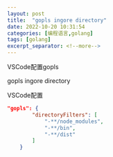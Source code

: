 ```yaml
---
layout: post
title:  "gopls ingore directory"
date: 2022-10-20 10:31:54
categories: [编程语言,golang]
tags: [golang]
excerpt_separator: <!--more-->
---
```

VSCode配置gopls
<!--more-->

gopls ingore directory

VSCode配置
```json
"gopls": {
        "directoryFilters": [
            "-**/node_modules",
            "-**/bin",
            "-**/dist"
        ]
    }
```